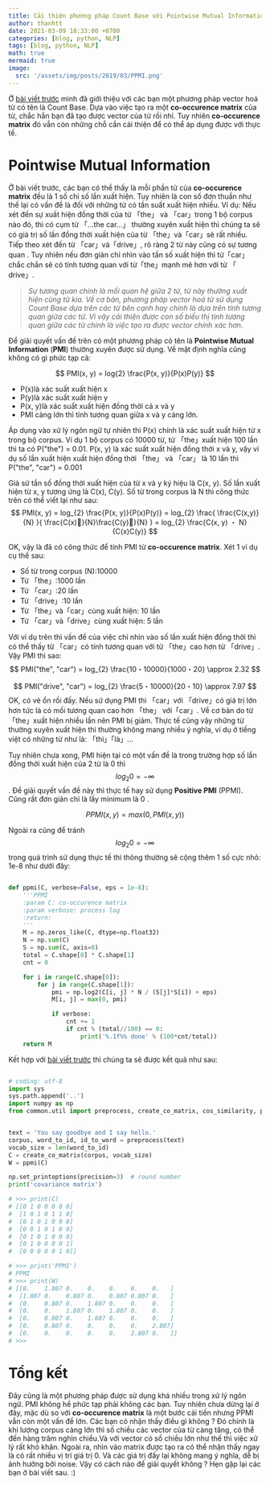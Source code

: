 ```yaml
---
title: Cải thiện phương pháp Count Base với Pointwise Mutual Information
author: thanhtt
date: 2021-03-09 18:33:00 +0700
categories: [blog, python, NLP]
tags: [blog, python, NLP]
math: true
mermaid: true
image:
  src: '/assets/img/posts/2019/03/PPMI.png'
---
```


Ở [bài viết trước](https://codetudau.com/word-to-vector-voi-phuong-phap-count-base/) mình đã giới thiệu với các bạn một phương pháp vector hoá từ có tên là Count Base. Dựa vào việc tạo ra một **co-occurence matrix** của từ, chắc hẳn bạn đã tạo được vector của từ rồi nhỉ. Tuy nhiên **co-occurence matrix** đó vẫn còn những chỗ cần cải thiện để có thể áp dụng được với thực tế.

# Pointwise Mutual Information

Ở bài viết trước, các bạn có thể thấy là mỗi phần tử của **co-occurence matrix** đều là 1 số chỉ số lần xuất hiện. Tuy nhiên là con số đơn thuần như thế lại có vấn đề là đối với những từ có tần suất xuất hiện nhiều.
Ví dụ: Nếu xét đến sự xuất hiện đồng thời của từ 「the」 và 「car」trong 1 bộ corpus nào đó, thì có cụm từ 「...the car...」 thường xuyên xuất hiện thì chúng ta sẽ có giá trị số lần đồng thời xuất hiện của từ 「the」và「car」sẽ rất nhiều. Tiếp theo xét đến từ 「car」và「drive」, rõ ràng 2 từ này cũng có sự tương quan . Tuy nhiên nếu đơn giản chỉ nhìn vào tần số xuất hiện thì từ「car」chắc chắn sẽ có tính tương quan với từ「the」mạnh mẽ hơn với từ 「 drive」.
> *Sự tương quan chính là mối quan hệ giữa 2 từ, từ này thường xuất hiện cùng từ kia. Về cơ bản, phương pháp vector hoá từ sử dụng Count Base dựa trên các từ bên cạnh hay chính là dựa trên tính tương quan giữa các từ. Vì vậy cải thiện được con số biểu thị tính tương quan giữa các từ chính là việc tạo ra được vector chính xác hơn.*

Để giải quyết vấn đề trên có một phương pháp có tên là **Pointwise Mutual Information** (**PMI**) thường xuyên được sử dụng. Về mặt định nghĩa cũng không có gì phức tạp cả:

$$
PMI(x, y) = log{2}  \frac{P(x, y)}{P(x)P(y)}
$$

* P(x)là xác suất xuất hiện x
* P(y)là xác suất xuất hiện y
* P(x, y)là xác suất xuất hiện đồng thời cả x và y
* PMI càng lớn thì tính tương quan giữa x và y càng lớn.

 Áp dụng vào xử lý ngôn ngữ tự nhiên thì P(x) chính là xác suất xuất hiện từ x trong bộ corpus.
 Ví dụ 1 bộ corpus có 10000 từ, từ 「the」xuất hiện 100 lần thì ta có P("the") = 0.01. P(x, y) là xác suất xuất hiện đồng thời x và y, vậy ví dụ số lần xuất hiện xuất hiện đồng thời 「the」 và 「car」 là 10 lần thì P("the", "car") = 0.001

 Giả sử tần số đồng thời xuất hiện của từ x và y ký hiệu là C(x, y). Số lần xuất hiện từ x, y tương ứng là C(x), C(y). Số từ trong corpus là N thì công thức trên có thể viết lại như sau:
$$
PMI(x, y) = log_{2}  \frac{P(x, y)}{P(x)P(y)} = log_{2}  \frac{ \frac{C(x,y)}{N} }{ \frac{C(x)}{N}\frac{C(y)}{N} } = log_{2}  \frac{C(x, y) ・ N}{C(x)C(y)}
$$

 OK, vậy là đã có công thức để tính PMI từ **co-occurence matrix**. Xét 1 ví dụ cụ thể sau:
*  Số từ trong corpus (N):10000
*  Từ 「the」:1000 lần
*  Từ 「car」:20 lần
*  Từ 「drive」:10 lần
*  Từ 「the」và「car」cùng xuất hiện: 10 lần
*  Từ 「car」và「drive」cùng xuất hiện: 5 lần

Với ví dụ trên thì vấn đề của việc chỉ nhìn vào số lần xuất hiện đồng thời thì có thể thấy từ 「car」có tính tương quan với từ 「the」cao hơn từ 「drive」. Vậy PMI thì sao:
$$
PMI("the", "car") = log_{2}  \frac{10・10000}{1000・20}  \approx  2.32
$$

$$
PMI("drive", "car") = log_{2}  \frac{5・10000}{20・10}  \approx  7.97
$$
OK, có vẻ ổn rồi đấy. Nếu sử dụng PMI thì 「car」với 「drive」có giá trị lớn hơn tức là có mối tương quan cao hơn 「the」 với「car」. Về cơ bản do từ 「the」xuất hiện nhiều lần nên PMI bị giảm. Thực tế cũng vậy những từ thường xuyên xuất hiện thì thường không mang nhiều ý nghĩa, ví dụ ở tiếng việt có những từ như là: 「thì」「là」...

Tuy nhiên chưa xong, PMI hiện tại có một vấn đề là trong trường hợp số lần đồng thời xuất hiện của 2 từ là 0 thì $$log_{2}0 = - \infty$$. Để giải quyết vấn đề này thì thực tế hay sử dụng **Positive PMI** (PPMI). Cũng rất đơn giản chỉ là lấy minimum là 0 .

$$
PPMI(x, y) = max(0, PMI(x, y))
$$

Ngoài ra cũng để tránh $$log_{2}0 = - \infty $$ trong quá trình sử dụng thực tế thì thông thường sẽ cộng thêm 1 số cực nhỏ: 1e-8 như dưới đây:

```python

def ppmi(C, verbose=False, eps = 1e-8):
    '''PPMI
    :param C: co-occurence matrix
    :param verbose: process log
    :return:
    '''
    M = np.zeros_like(C, dtype=np.float32)
    N = np.sum(C)
    S = np.sum(C, axis=0)
    total = C.shape[0] * C.shape[1]
    cnt = 0

    for i in range(C.shape[0]):
        for j in range(C.shape[1]):
            pmi = np.log2(C[i, j] * N / (S[j]*S[i]) + eps)
            M[i, j] = max(0, pmi)

            if verbose:
                cnt += 1
                if cnt % (total//100) == 0:
                    print('%.1f%% done' % (100*cnt/total))
    return M

```

Kết hợp với [bài viết trước](https://codetudau.com/word-to-vector-voi-phuong-phap-count-base/) thì chúng ta sẽ được kết quả như sau:

```python

# coding: utf-8
import sys
sys.path.append('..')
import numpy as np
from common.util import preprocess, create_co_matrix, cos_similarity, ppmi


text = 'You say goodbye and I say hello.'
corpus, word_to_id, id_to_word = preprocess(text)
vocab_size = len(word_to_id)
C = create_co_matrix(corpus, vocab_size)
W = ppmi(C)

np.set_printoptions(precision=3)  # round number
print('covariance matrix')

# >>> print(C)
# [[0 1 0 0 0 0 0]
#  [1 0 1 0 1 1 0]
#  [0 1 0 1 0 0 0]
#  [0 0 1 0 1 0 0]
#  [0 1 0 1 0 0 0]
#  [0 1 0 0 0 0 1]
#  [0 0 0 0 0 1 0]]

# >>> print('PPMI')
# PPMI
# >>> print(W)
# [[0.    1.807 0.    0.    0.    0.    0.   ]
#  [1.807 0.    0.807 0.    0.807 0.807 0.   ]
#  [0.    0.807 0.    1.807 0.    0.    0.   ]
#  [0.    0.    1.807 0.    1.807 0.    0.   ]
#  [0.    0.807 0.    1.807 0.    0.    0.   ]
#  [0.    0.807 0.    0.    0.    0.    2.807]
#  [0.    0.    0.    0.    0.    2.807 0.   ]]
# >>>

```

# Tổng kết

Đây cũng là một phương pháp được sử dụng khá nhiều trong xử lý ngôn ngữ. PMI không hề phức tạp phải không các bạn. Tuy nhiên chưa dừng lại ở đây, mặc dù so với **co-occurence matrix** là một bước cải tiến nhưng PPMI vẫn còn một vấn đề lớn. Các bạn có nhận thấy điều gì không ?
Đó chính là khi lượng corpus càng lớn thì số chiều các vector của từ càng tăng, có thể đến hàng trăm nghìn chiều.Và với vector có số chiều lớn như thế thì việc xử lý rất khó khăn. Ngoài ra, nhìn vào matrix được tạo ra có thể nhận thấy ngay là có rất nhiều vị trí giá trị 0. Và các giá trị đấy lại không mang ý nghĩa, dễ bị ảnh hưởng bởi noise. Vậy có cách nào để giải quyết không ? Hẹn gặp lại các bạn ở bài viết sau. :)
